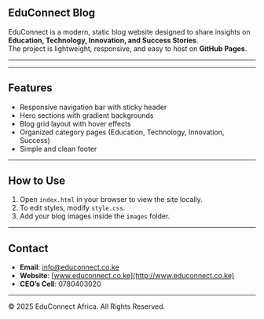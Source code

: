 ## EduConnect Blog

EduConnect is a modern, static blog website designed to share insights on **Education, Technology, Innovation, and Success Stories**.  
The project is lightweight, responsive, and easy to host on **GitHub Pages**.

---

---

## Features
- Responsive navigation bar with sticky header  
- Hero sections with gradient backgrounds  
- Blog grid layout with hover effects  
- Organized category pages (Education, Technology, Innovation, Success)  
- Simple and clean footer  

---

## How to Use
 
1. Open `index.html` in your browser to view the site locally.  
3. To edit styles, modify `style.css`.  
4. Add your blog images inside the `images` folder.  

---

## Contact
- **Email**: info@educonnect.co.ke  
- **Website**: [www.educonnect.co.ke](http://www.educonnect.co.ke)  
- **CEO’s Cell**: 0780403020  

---

© 2025 EduConnect Africa. All Rights Reserved.
  
